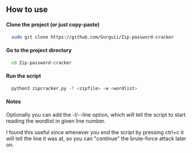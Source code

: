 ## How to use

#### Clone the project (or just copy-paste)
```bash
  sudo git clone https://github.com/Gurguii/Zip-password-cracker
```
#### Go to the project directory 
```bash
  cd Zip-password-cracker
```
#### Run the script
```bash
  python3 zipcracker.py -f <zipfile> -w <wordlist>
```
#### Notes
Optionally you can add the -l/--line <number> option, which will tell the script to start reading the wordlist in given line number.    

I found this useful since whenever you end the script by pressing ctrl+c it will tell the line it was at, so you can "continue" the brute-force attack later on.
